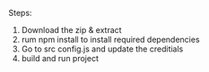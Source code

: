 Steps:

1.  Download the zip & extract
2.  rum npm install to install required dependencies
3.  Go to src config.js and update the creditials
4.  build and run project
